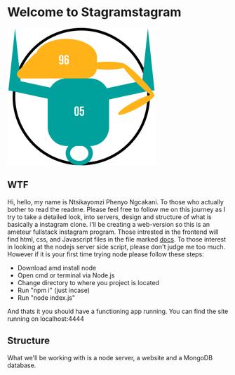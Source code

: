 # Welcome to Stagramstagram

![BullRat Logo](/resources/images//Logo.jpg)

## WTF
Hi, hello, my name is Ntsikayomzi Phenyo Ngcakani. To those who actually bother to read the readme. Please feel free to follow me on this journey as I try to take a detailed look, into
servers, design and structure of what is basically a instagram clone. I'll be creating a web-version so this is an ameteur fullstack instagram program. Those intrested in the frontend will find html, css, and Javascript files in the file marked [docs](https://github.com/TsikaBullRat/Stagramstagram/tree/main/docs).
To those interest in looking at the nodejs server side script, please don't judge me too much. However if it is your first time trying node please follow these steps:

-   Download amd install node
-   Open cmd or terminal via Node.js
-   Change directory to where you project is located
-   Run "npm i" (just incase)
-   Run "node index.js"

And thats it you should have a functioning app running. You can find the site running on localhost:4444

## Structure
What we'll be working with is a node server, a website and a MongoDB database.

